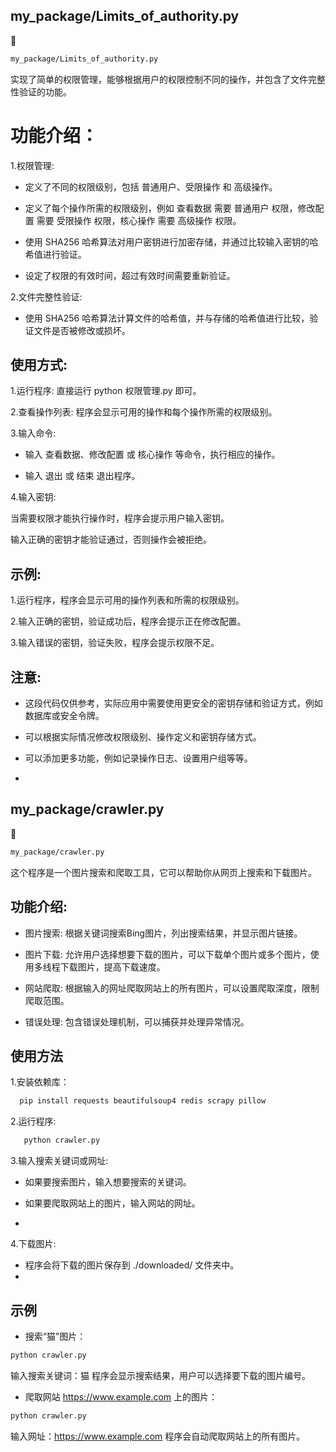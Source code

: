 ## my_package/Limits_of_authority.py

🔎
```bash
my_package/Limits_of_authority.py
```

实现了简单的权限管理，能够根据用户的权限控制不同的操作，并包含了文件完整性验证的功能。

# 功能介绍：

1.权限管理:

- 定义了不同的权限级别，包括 普通用户、受限操作 和 高级操作。

- 定义了每个操作所需的权限级别，例如 查看数据 需要 普通用户 权限，修改配置 需要 受限操作 权限，核心操作 需要 高级操作 权限。

- 使用 SHA256 哈希算法对用户密钥进行加密存储，并通过比较输入密钥的哈希值进行验证。

- 设定了权限的有效时间，超过有效时间需要重新验证。

2.文件完整性验证:

- 使用 SHA256 哈希算法计算文件的哈希值，并与存储的哈希值进行比较，验证文件是否被修改或损坏。

## 使用方式:

1.运行程序: 直接运行 python 权限管理.py 即可。

2.查看操作列表: 程序会显示可用的操作和每个操作所需的权限级别。

3.输入命令:

- 输入 查看数据、修改配置 或 核心操作 等命令，执行相应的操作。

- 输入 退出 或 结束 退出程序。

4.输入密钥:

当需要权限才能执行操作时，程序会提示用户输入密钥。

输入正确的密钥才能验证通过，否则操作会被拒绝。


## 示例:

1.运行程序，程序会显示可用的操作列表和所需的权限级别。

2.输入正确的密钥，验证成功后，程序会提示正在修改配置。

3.输入错误的密钥，验证失败，程序会提示权限不足。

## 注意:

- 这段代码仅供参考，实际应用中需要使用更安全的密钥存储和验证方式，例如数据库或安全令牌。

- 可以根据实际情况修改权限级别、操作定义和密钥存储方式。

- 可以添加更多功能，例如记录操作日志、设置用户组等等。
- 
## my_package/crawler.py

🔎
```bash
my_package/crawler.py
```

这个程序是一个图片搜索和爬取工具，它可以帮助你从网页上搜索和下载图片。


## 功能介绍:

- 图片搜索: 根据关键词搜索Bing图片，列出搜索结果，并显示图片链接。

- 图片下载: 允许用户选择想要下载的图片，可以下载单个图片或多个图片，使用多线程下载图片，提高下载速度。

- 网站爬取: 根据输入的网址爬取网站上的所有图片，可以设置爬取深度，限制爬取范围。

- 错误处理: 包含错误处理机制，可以捕获并处理异常情况。

## 使用方法
1.安装依赖库：
```bash
  pip install requests beautifulsoup4 redis scrapy pillow
```

2.运行程序:
```bash
   python crawler.py 
```

3.输入搜索关键词或网址:

- 如果要搜索图片，输入想要搜索的关键词。

- 如果要爬取网站上的图片，输入网站的网址。
- 
4.下载图片:

- 程序会将下载的图片保存到 ./downloaded/ 文件夹中。
- 
## 示例

- 搜索“猫”图片：
```bash
python crawler.py
```
输入搜索关键词：猫
程序会显示搜索结果，用户可以选择要下载的图片编号。

- 爬取网站 https://www.example.com 上的图片：
```bash
python crawler.py
```

输入网址：https://www.example.com
程序会自动爬取网站上的所有图片。
